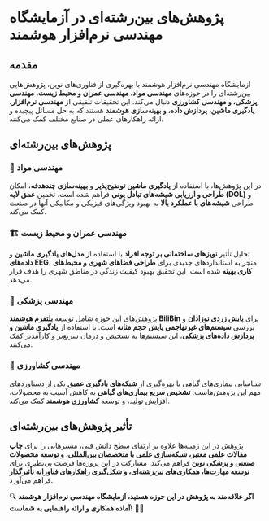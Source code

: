 # پژوهش‌های بین‌رشته‌ای در آزمایشگاه مهندسی نرم‌افزار هوشمند


## مقدمه
آزمایشگاه مهندسی نرم‌افزار هوشمند با بهره‌گیری از فناوری‌های نوین، پژوهش‌هایی بین‌رشته‌ای را در حوزه‌های **مهندسی مواد، مهندسی عمران و محیط زیست، مهندسی پزشکی، و مهندسی کشاورزی** دنبال می‌کند. این تحقیقات تلفیقی از **مهندسی نرم‌افزار، یادگیری ماشین، پردازش داده، و بهینه‌سازی هوشمند** هستند که به حل مسائل پیچیده و ارائه راهکارهای عملی در صنایع مختلف کمک می‌کنند.


## پژوهش‌های بین‌رشته‌ای


### 🔬 **مهندسی مواد**  
در این پژوهش‌ها، با استفاده از **یادگیری ماشین توضیح‌پذیر** و **بهینه‌سازی چندهدفه**، امکان **طراحی و ارزیابی شیشه‌های تبادل یونی** فراهم شده است. تخمین **عمق لایه (DOL)** و طراحی **شیشه‌های با عملکرد بالا** به بهبود ویژگی‌های فیزیکی و مکانیکی آنها در صنعت کمک می‌کند.


### 🏗️ **مهندسی عمران و محیط زیست**  
تحلیل تأثیر **نویزهای ساختمانی بر توجه افراد** با استفاده از **مدل‌های یادگیری ماشین** و **داده‌های EEG**، منجر به استانداردهای جدیدی برای **طراحی فضاهای شهری و محیط‌های کاری بهینه** شده است. این تحقیق بهبود کیفیت زندگی در مناطق شهری را هدف قرار می‌دهد.


### 🏥 **مهندسی پزشکی**  
پژوهش‌های این حوزه شامل توسعه **پلتفرم هوشمند BiliBin** برای **پایش زردی نوزادان** و بررسی **سیستم‌های غیرتهاجمی پایش حجم مثانه** است. با استفاده از **یادگیری ماشین و پردازش داده‌های پزشکی**، این سیستم‌ها به تشخیص و درمان سریع‌تر و کارآمدتر کمک می‌کنند.


### 🌱 **مهندسی کشاورزی**  
شناسایی بیماری‌های گیاهی با بهره‌گیری از **شبکه‌های یادگیری عمیق** یکی از دستاوردهای مهم این پژوهش‌هاست. **تشخیص سریع بیماری‌های گیاهی** به کاهش آسیب به محصولات، افزایش تولید، و توسعه **کشاورزی هوشمند** کمک می‌کند.


## تأثیر پژوهش‌های بین‌رشته‌ای  
پژوهش در این زمینه‌ها علاوه بر ارتقای سطح دانش فنی، مسیرهایی را برای **چاپ مقالات علمی معتبر، شبکه‌سازی علمی با متخصصان بین‌المللی، و توسعه محصولات صنعتی و پزشکی نوین** فراهم می‌کند. مشارکت در این پروژه‌ها فرصت بی‌نظیری برای **توسعه مهارت‌ها، همکاری‌های بین‌رشته‌ای، و شکل‌گیری راهکارهای فناورانه تأثیرگذار** فراهم می‌آورد.


🔍 **اگر علاقه‌مند به پژوهش در این حوزه هستید، آزمایشگاه مهندسی نرم‌افزار هوشمند آماده همکاری و ارائه راهنمایی به شماست!** 🚀✨  